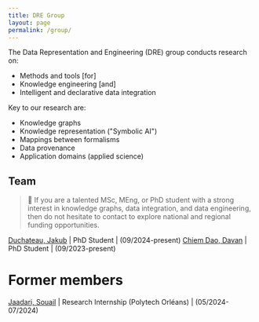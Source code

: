 ```yaml
---
title: DRE Group
layout: page
permalink: /group/
---
```


The Data Representation and Engineering (DRE) group conducts research on: 
- Methods and tools [for] 
- Knowledge engineering [and]
- Intelligent and declarative data integration 

Key to our research are:
- Knowledge graphs
- Knowledge representation ("Symbolic AI")
- Mappings between formalisms
- Data provenance
- Application domains (applied science)

## Team

> 📣 If you are a talented MSc, MEng, or PhD student with a strong interest in knowledge graphs, data integration, and data engineering, then do not hesitate to contact to explore national and regional funding opportunities.

[Duchateau, Jakub](https://www.uliege.be/cms/c_9054334/fr/repertoire?uid=u190657) | PhD Student | (09/2024-present)
[Chiem Dao, Davan](https://www.fsa.uliege.be/cms/c_3141277/fr/fsa-repertoire?uid=u242835) | PhD Student | (09/2023-present)

# Former members

[Jaadari, Souail](https://www.linkedin.com/in/souail-jaadari-309774213) | Research Internship (Polytech Orléans) | (05/2024-07/2024)
